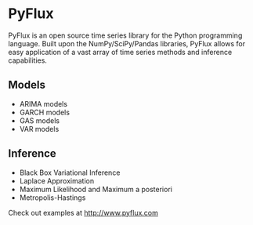 # PyFlux

PyFlux is an open source time series library for the Python programming language. Built upon the NumPy/SciPy/Pandas libraries, PyFlux allows for easy application of a vast array of time series methods and inference capabilities.

## Models

- ARIMA models
- GARCH models
- GAS models
- VAR models

## Inference

- Black Box Variational Inference
- Laplace Approximation
- Maximum Likelihood and Maximum a posteriori
- Metropolis-Hastings

Check out examples at http://www.pyflux.com